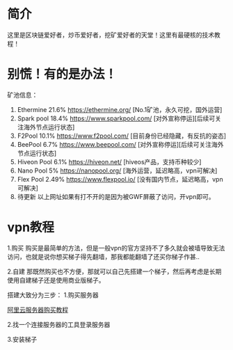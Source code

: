 # 简介
这里是区块链爱好者，炒币爱好者，挖矿爱好者的天堂！这里有最硬核的技术教程！

# 别慌！有的是办法！
 矿池信息：

1. Ethermine   21.6%  https://ethermine.org/        [No.1矿池，永久可挖，国外运营]
2. Spark pool  18.4%  https://www.sparkpool.com/    [对外宣称停运][后续可关注海外节点运行状态]
3. F2Pool      10.1%  https://www.f2pool.com/       [目前身份已经隐藏，有反抗的姿态]
4. BeePool     6.7%   https://www.beepool.com/      [对外宣称停运][后续可关注海外节点运行状态]
5. Hiveon Pool 6.1%   https://hiveon.net/           [hiveos产品，支持币种较少]
6. Nano Pool   5%     https://nanopool.org/         [海外运营，延迟略高，vpn可解决]
7. Flex Pool   2.49%  https://www.flexpool.io/      [没有国内节点，延迟略高，vpn可解决]
8. 待更新    以上网址如果有打不开的是因为被GWF屏蔽了访问，开vpn即可。

# vpn教程

1.购买
购买是最简单的方法，但是一般vpn的官方坚持不了多久就会被墙导致无法访问，也就是说你想买梯子得先翻墙，那我都能翻墙了还买你梯子作甚..

2.自建
那既然购买也不方便，那就可以自己先搭建一个梯子，然后再考虑是长期使用自建梯子还是使用商业版梯子。

搭建大致分为三步：
1.购买服务器

[阿里云服务器购买教程](https://raw.githubusercontent.com/btcusdt/btceth/main/%E6%9C%8D%E5%8A%A1%E5%99%A8%E8%B4%AD%E4%B9%B0%E6%95%99%E7%A8%8B/%E9%98%BF%E9%87%8C%E4%BA%91%E6%9C%8D%E5%8A%A1%E5%99%A8%E8%B4%AD%E4%B9%B0%E6%95%99%E7%A8%8B.md)

2.找一个连接服务器的工具登录服务器

3.安装梯子
